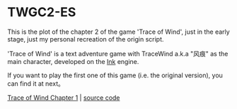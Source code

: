 # TWGC2-ES
This is the plot of the chapter 2 of the game 'Trace of Wind', just in the early stage, just my personal recreation of the origin script. 

'Trace of Wind' is a text adventure game with TraceWind a.k.a "风痕" as the main character, developed on the [Ink](https://www.inklestudios.com/ink/) engine.

If you want to play the first one of this game (i.e. the original version), you can find it at next。

[Trace of Wind Chapter 1](https://tracewindgame.nt3.games) | [source code]( )